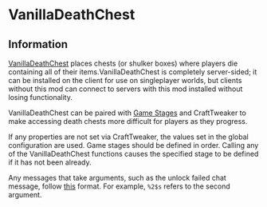 # VanillaDeathChest

## Information

[VanillaDeathChest](https://www.curseforge.com/minecraft/mc-mods/vanilladeathchest) places chests
(or shulker boxes) where players die containing all of their items.VanillaDeathChest is
completely server-sided; it can be installed on the client for use on singleplayer worlds,
but clients without this mod can connect to servers with this mod installed without losing
functionality.

VanillaDeathChest can be paired with
[Game Stages](https://www.curseforge.com/minecraft/mc-mods/game-stages)
and CraftTweaker to make accessing death chests more difficult for players as they progress.

If any properties are not set via CraftTweaker, the values set in the global configuration are
used. Game stages should be defined in order. Calling any of the VanillaDeathChest functions
causes the specified stage to be defined if it has not been already.

Any messages that take arguments, such as the unlock failed chat message, follow
[this](https://dzone.com/articles/java-string-format-examples) format. For example,
`%2$s` refers to the second argument.

